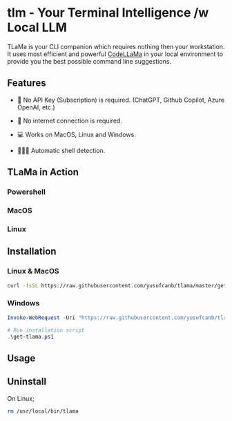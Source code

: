 # tlm - Your Terminal Intelligence /w Local LLM

TLaMa is your CLI companion which requires nothing then your workstation. It uses most efficient and powerful [CodeLLaMa](https://ai.meta.com/blog/code-llama-large-language-model-coding/) in your local environment to provide you the best possible command line suggestions.

## Features

- 💸 No API Key (Subscription) is required. (ChatGPT, Github Copilot, Azure OpenAI, etc.) 

- 📡 No internet connection is required.

- 💻 Works on MacOS, Linux and Windows.

- 👩🏻‍💻 Automatic shell detection.

## TLaMa in Action

### Powershell



### MacOS


### Linux



## Installation

### Linux & MacOS

```bash
curl -fsSL https://raw.githubusercontent.com/yusufcanb/tlama/master/get-tlama.sh | bash
```

### Windows

```powershell
Invoke-WebRequest -Uri "https://raw.githubusercontent.com/yusufcanb/tlama/master/get-tlama.ps1" -OutFile "get-tlama.ps1"

# Run installation script
.\get-tlama.ps1
```

## Usage

## Uninstall

On Linux;

```bash
rm /usr/local/bin/tlama
```
